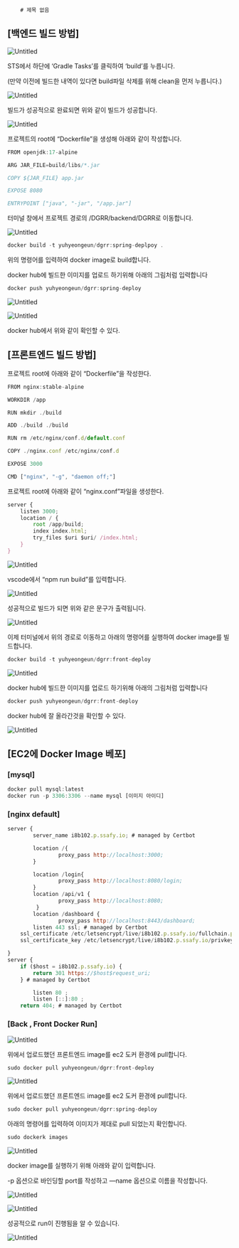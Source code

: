         # 제목 없음

## [백엔드 빌드 방법]

![Untitled](/img/1.png)

STS에서 하단에 ‘Gradle Tasks’를 클릭하여 ‘build’를 누릅니다.

(만약 이전에 빌드한 내역이 있다면 build파일 삭제를 위해 clean을 먼저 누릅니다.)

![Untitled](%E1%84%8C%E1%85%A6%E1%84%86%E1%85%A9%E1%86%A8%20%E1%84%8B%E1%85%A5%E1%86%B9%E1%84%8B%E1%85%B3%E1%86%B7%206c291b8ff7cc4463bf1b749987af72a3/Untitled%201.png)

빌드가 성공적으로 완료되면 위와 같이 빌드가 성공합니다.

![Untitled](https://s3-us-west-2.amazonaws.com/secure.notion-static.com/dd4cd09f-823c-408f-87df-866b303b3e62/Untitled.png)

프로젝트의 root에 “Dockerfile”을 생성해 아래와 같이 작성합니다.

```jsx
FROM openjdk:17-alpine

ARG JAR_FILE=build/libs/*.jar

COPY ${JAR_FILE} app.jar

EXPOSE 8080

ENTRYPOINT ["java", "-jar", "/app.jar"]
```

터미널 창에서 프로젝트 경로의 /DGRR/backend/DGRR로 이동합니다.

![Untitled](https://s3-us-west-2.amazonaws.com/secure.notion-static.com/b71db3c3-76ce-40d5-84d7-efe754068447/Untitled.png)

```jsx
docker build -t yuhyeongeun/dgrr:spring-deplpoy .
```

위의 명령어를 입력하여 docker image로 build합니다.

docker hub에 빌드한 이미지를 업로드 하기위해 아래의 그림처럼 입력합니다

```jsx
docker push yuhyeongeun/dgrr:spring-deploy
```

![Untitled](https://s3-us-west-2.amazonaws.com/secure.notion-static.com/e95847b2-707e-4449-9e9e-23b714aaffff/Untitled.png)

![Untitled](https://s3-us-west-2.amazonaws.com/secure.notion-static.com/e8f2f7cc-e333-4500-b50a-d72354b26a34/Untitled.png)

docker hub에서 위와 같이 확인할 수 있다.

## [프론트엔드 빌드 방법]

프로젝트 root에 아래와 같이 “Dockerfile”을 작성한다.

```jsx
FROM nginx:stable-alpine

WORKDIR /app

RUN mkdir ./build

ADD ./build ./build

RUN rm /etc/nginx/conf.d/default.conf

COPY ./nginx.conf /etc/nginx/conf.d

EXPOSE 3000

CMD ["nginx", "-g", "daemon off;"]
```

프로젝트 root에 아래와 같이 “nginx.conf”파일을 생성한다.

```jsx
server {
    listen 3000;
    location / {
        root /app/build;
        index index.html;
        try_files $uri $uri/ /index.html;
    }
}
```

![Untitled](https://s3-us-west-2.amazonaws.com/secure.notion-static.com/87cf773d-3a31-45d9-9747-d1579772c149/Untitled.png)

vscode에서 “npm run build”를 입력합니다.

![Untitled](https://s3-us-west-2.amazonaws.com/secure.notion-static.com/be99530d-9227-4e2e-8ae9-9c3c366f89de/Untitled.png)

성공적으로 빌드가 되면 위와 같은 문구가 출력됩니다.

![Untitled](https://s3-us-west-2.amazonaws.com/secure.notion-static.com/6c349b5a-2f2d-4bb0-bddc-a8fce3600b4c/Untitled.png)

이제 터미널에서 위의 경로로 이동하고 아래의 명령어를 실행하여 docker image를 빌드합니다.

```jsx
docker build -t yuhyeongeun/dgrr:front-deploy
```

![Untitled](https://s3-us-west-2.amazonaws.com/secure.notion-static.com/32fc43b9-7285-4600-9980-ff6aaca21ad5/Untitled.png)

docker hub에 빌드한 이미지를 업로드 하기위해 아래의 그림처럼 입력합니다

```jsx
docker push yuhyeongeun/dgrr:front-deploy
```

docker hub에 잘 올라간것을 확인할 수 있다. 

![Untitled](https://s3-us-west-2.amazonaws.com/secure.notion-static.com/631bc378-ecc8-4bbd-9889-105adc608de7/Untitled.png)

## [EC2에 Docker Image 베포]

### [mysql]

```jsx
docker pull mysql:latest 
docker run -p 3306:3306 --name mysql [이미지 아이디]
```

### [nginx default]

```jsx
server {
        server_name i8b102.p.ssafy.io; # managed by Certbot

	    location /{
                proxy_pass http://localhost:3000;
        }

        location /login{
                proxy_pass http://localhost:8080/login;
        }
        location /api/v1 {
                proxy_pass http://localhost:8080;
         }
        location /dashboard {
                proxy_pass http://localhost:8443/dashboard;
		listen 443 ssl; # managed by Certbot
    ssl_certificate /etc/letsencrypt/live/i8b102.p.ssafy.io/fullchain.pem; # managed by Certbot
    ssl_certificate_key /etc/letsencrypt/live/i8b102.p.ssafy.io/privkey.pem; # managed by Certbot

}
server {
    if ($host = i8b102.p.ssafy.io) {
        return 301 https://$host$request_uri;
    } # managed by Certbot

        listen 80 ;
        listen [::]:80 ;
    return 404; # managed by Certbot

```

### [Back , Front Docker Run]

![Untitled](https://s3-us-west-2.amazonaws.com/secure.notion-static.com/695450e2-c0b9-456c-be03-2a3414cc460d/Untitled.png)

위에서 업로드했던 프론트엔드 image를 ec2 도커 환경에 pull합니다.

```jsx
sudo docker pull yuhyeongeun/dgrr:front-deploy
```

![Untitled](https://s3-us-west-2.amazonaws.com/secure.notion-static.com/f8dbcbda-7151-452c-bd45-7b32316941fb/Untitled.png)

위에서 업로드했던 프론트엔드 image를 ec2 도커 환경에 pull합니다.

```jsx
sudo docker pull yuhyeongeun/dgrr:spring-deploy
```

아래의 명령어를 입력하여 이미지가 제대로 pull 되었는지 확인합니다.

```jsx
sudo dockerk images
```

![Untitled](https://s3-us-west-2.amazonaws.com/secure.notion-static.com/08941ade-60c7-4e4b-a0b8-b7e2320dbf76/Untitled.png)

docker image를 실행하기 위해 아래와 같이 입력합니다.

-p 옵션으로 바인딩할 port를 작성하고 —name 옵션으로 이름을 작성합니다.

![Untitled](https://s3-us-west-2.amazonaws.com/secure.notion-static.com/ed42e46c-2a4d-4e7e-9e6b-e66af8af6d47/Untitled.png)

![Untitled](https://s3-us-west-2.amazonaws.com/secure.notion-static.com/9f075997-eb4c-4697-85e4-1b20151b51df/Untitled.png)

성공적으로 run이 진행됨을 알 수 있습니다.

![Untitled](https://s3-us-west-2.amazonaws.com/secure.notion-static.com/664e4350-d2cb-4e9e-932a-e0a95cec18e7/Untitled.png)
